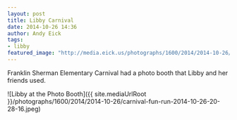 ```yaml
---
layout: post
title: Libby Carnival
date: 2014-10-26 14:36
author: Andy Eick
tags: 
- libby
featured_image: "http://media.eick.us/photographs/1600/2014/2014-10-26/carnival-fun-run-2014-10-26-20-28-16.jpeg"
---
```

Franklin Sherman Elementary Carnival had a photo booth that Libby and her friends used.

![Libby at the Photo Booth]({{ site.mediaUrlRoot }}/photographs/1600/2014/2014-10-26/carnival-fun-run-2014-10-26-20-28-16.jpeg)

